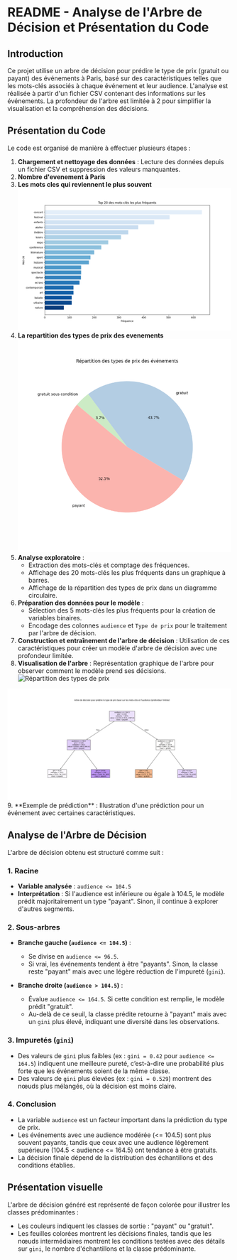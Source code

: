 # README - Analyse de l'Arbre de Décision et Présentation du Code

## Introduction
Ce projet utilise un arbre de décision pour prédire le type de prix (gratuit ou payant) des événements à Paris, basé sur des caractéristiques telles que les mots-clés associés à chaque événement et leur audience. L'analyse est réalisée à partir d'un fichier CSV contenant des informations sur les événements. La profondeur de l'arbre est limitée à 2 pour simplifier la visualisation et la compréhension des décisions.

## Présentation du Code
Le code est organisé de manière à effectuer plusieurs étapes :

1. **Chargement et nettoyage des données** : Lecture des données depuis un fichier CSV et suppression des valeurs manquantes.
2. **Nombre d'evenement à Paris**
3. **Les mots cles qui reviennent le plus souvent**
   <img src="./Top20MotsClesPlusFrequent.png" alt="Top 20 des mots-clés les plus fréquents" width="600"/>
4. **La repartition des types de prix des evenements**
   <img src="./RepartitionDesTypesDePrix.png" alt="Top 20 des mots-clés les plus fréquents" width="600"/>
5. **Analyse exploratoire** :
   - Extraction des mots-clés et comptage des fréquences.
   - Affichage des 20 mots-clés les plus fréquents dans un graphique à barres.
   - Affichage de la répartition des types de prix dans un diagramme circulaire.
6. **Préparation des données pour le modèle** :
   - Sélection des 5 mots-clés les plus fréquents pour la création de variables binaires.
   - Encodage des colonnes `audience` et `Type de prix` pour le traitement par l'arbre de décision.
7. **Construction et entraînement de l'arbre de décision** : Utilisation de ces caractéristiques pour créer un modèle d'arbre de décision avec une profondeur limitée.
8. **Visualisation de l'arbre** : Représentation graphique de l'arbre pour observer comment le modèle prend ses décisions.
  ![Répartition des types de prix]()
  <img src="./ArbreDeDecisionProfondeur2.png" alt="Top 20 des mots-clés les plus fréquents" width="600"/>
9. **Exemple de prédiction** : Illustration d'une prédiction pour un événement avec certaines caractéristiques.

## Analyse de l'Arbre de Décision
L'arbre de décision obtenu est structuré comme suit :

### 1. Racine
- **Variable analysée** : `audience <= 104.5`
- **Interprétation** : Si l'audience est inférieure ou égale à 104.5, le modèle prédit majoritairement un type "payant". Sinon, il continue à explorer d'autres segments.

### 2. Sous-arbres
- **Branche gauche (`audience <= 104.5`)** :
  - Se divise en `audience <= 96.5`.
  - Si vrai, les événements tendent à être "payants". Sinon, la classe reste "payant" mais avec une légère réduction de l'impureté (`gini`).

- **Branche droite (`audience > 104.5`)** :
  - Évalue `audience <= 164.5`. Si cette condition est remplie, le modèle prédit "gratuit".
  - Au-delà de ce seuil, la classe prédite retourne à "payant" mais avec un `gini` plus élevé, indiquant une diversité dans les observations.

### 3. Impuretés (`gini`)
- Des valeurs de `gini` plus faibles (ex : `gini = 0.42` pour `audience <= 164.5`) indiquent une meilleure pureté, c’est-à-dire une probabilité plus forte que les événements soient de la même classe.
- Des valeurs de `gini` plus élevées (ex : `gini = 0.529`) montrent des nœuds plus mélangés, où la décision est moins claire.

### 4. Conclusion
- La variable `audience` est un facteur important dans la prédiction du type de prix.
- Les événements avec une audience modérée (<= 104.5) sont plus souvent payants, tandis que ceux avec une audience légèrement supérieure (104.5 < audience <= 164.5) ont tendance à être gratuits.
- La décision finale dépend de la distribution des échantillons et des conditions établies.

## Présentation visuelle
L'arbre de décision généré est représenté de façon colorée pour illustrer les classes prédominantes :
- Les couleurs indiquent les classes de sortie : "payant" ou "gratuit".
- Les feuilles colorées montrent les décisions finales, tandis que les nœuds intermédiaires montrent les conditions testées avec des détails sur `gini`, le nombre d'échantillons et la classe prédominante.
